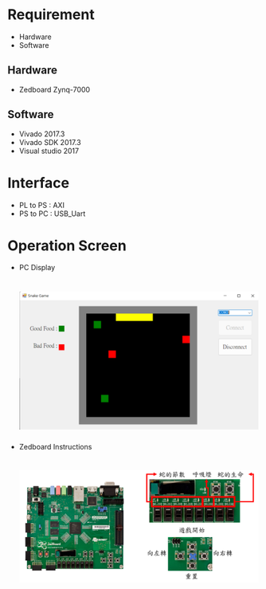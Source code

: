 # Requirement
  * Hardware
  * Software
## Hardware
  * Zedboard Zynq-7000
## Software
  * Vivado 2017.3
  * Vivado SDK 2017.3
  * Visual studio 2017
# Interface
  * PL to PS : AXI
  * PS to PC : USB_Uart
# Operation Screen
 * PC Display <h1>
![image](https://github.com/C107112158/system-chip-design/blob/main/Final%20Project/Picture/PC%E9%A1%AF%E7%A4%BA%E7%95%AB%E9%9D%A2.png)
 * Zedboard Instructions <h1>
![image](https://github.com/C107112158/system-chip-design/blob/main/Final%20Project/Picture/Zedboard%E6%93%8D%E4%BD%9C%E8%AA%AA%E6%98%8E.png)
